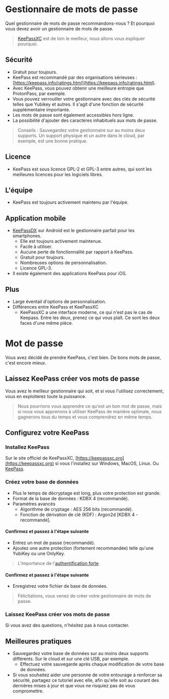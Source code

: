 # Gestionnaire de mots de passe
Quel gestionnaire de mots de passe recommandons-nous ? Et pourquoi vous devez avoir un gestionnaire de mots de passe.
> [KeePassXC](https://keepassxc.org/) est de loin le meilleur, nous allons vous expliquer pourquoi.
## Sécurité
- Gratuit pour toujours.
- KeePass est recommandé par des organisations sérieuses : [https://keepass.info/ratings.html](https://keepass.info/ratings.html).
- Avec KeePass, vous pouvez obtenir une meilleure entropie que ProtonPass, par exemple.
- Vous pouvez verrouiller votre gestionnaire avec des clés de sécurité telles que Yubikey et autres. Il s'agit d'une fonction de sécurité supplémentaire importante.
- Les mots de passe sont également accessibles hors ligne.
- La possibilité d'ajouter des caractères inhabituels aux mots de passe.
> Conseils : Sauvegardez votre gestionnaire sur au moins deux supports. Un support physique et un autre dans le cloud, par exemple, est une bonne pratique.
## Licence
- KeePass est sous licence GPL-2 et GPL-3 entre autres, qui sont les meilleures licences pour les logiciels libres.
## L'équipe
- KeePass est toujours activement maintenu par l'équipe.
## Application mobile
- [KeePassDX](https://www.keepassdx.com/) sur Android est le gestionnaire parfait pour les smartphones.
  - Elle est toujours activement maintenue.
  - Facile à utiliser.
  - Aucune perte de fonctionnalité par rapport à KeePass.
  - Gratuit pour toujours.
  - Nombreuses options de personnalisation.
  - Licence GPL-3.
- Il existe également des applications KeePass pour iOS.
## Plus
- Large éventail d'options de personnalisation.
- Différences entre KeePass et KeePassXC
  - KeePassXC a une interface moderne, ce qui n'est pas le cas de Keepass. Entre les deux, prenez ce qui vous plaît. Ce sont les deux faces d'une même pièce.
# Mot de passe
Vous avez décidé de prendre KeePass, c'est bien. De bons mots de passe, c'est encore mieux.
## Laissez KeePass créer vos mots de passe
Vous avez le meilleur gestionnaire qui soit, et si vous l'utilisez correctement, vous en exploiterez toute la puissance.
> Nous pourrions vous apprendre ce qu'est un bon mot de passe, mais si nous vous apprenons à utiliser KeePass de manière optimale, nous gagnerons tous du temps et vous comprendrez en même temps.
## Configurez votre KeePass
### Installez KeePass
Sur le site officiel de KeePassXC, [https://keepassxc.org](https://keepassxc.org) si vous l'installez sur Windows, MacOS, Linux.
Ou [KeePass](https://keepass.info).
### Créez votre base de données
- Plus le temps de décryptage est long, plus votre protection est grande.
- Format de la base de données : KDBX 4 (recommandé).
- Paramètres avancés
  - Algorithme de cryptage : AES 256 bits (recommandé).
  - Fonction de dérivation de clé (KDF) : Argon2d [KDBX 4 - recommandé].
#### Confirmez et passez à l'étape suivante
- Entrez un mot de passe (recommandé).
- Ajoutez une autre protection (fortement recommandée) telle qu'une YubiKey ou une OnlyKey.
> L'importance de l'[authentification forte](https://github.com/kyvernfoundation/kyvern/blob/main/fr/cours/authentificationforte.md).
#### Confirmez et passez à l'étape suivante
- Enregistrez votre fichier de base de données.
> Félicitations, vous venez de créer votre gestionnaire de mots de passe.
### Laissez KeePass créer vos mots de passe
Si vous avez des questions, n'hésitez pas à nous contacter.
## Meilleures pratiques
- Sauvegardez votre base de données sur au moins deux supports différents. Sur le cloud et sur une clé USB, par exemple.
  - Effectuez votre sauvegarde après chaque modification de votre base de données.
- Si vous souhaitez aider une personne de votre entourage à renforcer sa sécurité, partagez ce tutoriel avec elle, afin qu'elle soit au courant des dernières mises à jour et que vous ne risquiez pas de vous compromettre.
